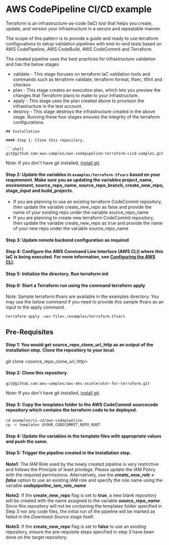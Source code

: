 # AWS CodePipeline CI/CD example
Terraform is an infrastructure-as-code (IaC) tool that helps you create, update, and version your infrastructure in a secure and repeatable manner.

The scope of this pattern is to provide a guide and ready to use terraform configurations to setup validation pipelines with end-to-end tests based on AWS CodePipeline, AWS CodeBuild, AWS CodeCommit and Terraform. 

The created pipeline uses the best practices for infrastructure validation and has the below stages

- validate - This stage focuses on terraform IaC validation tools and commands such as terraform validate, terraform format, tfsec, tflint and checkov
- plan - This stage creates an execution plan, which lets you preview the changes that Terraform plans to make to your infrastructure.
- apply - This stage uses the plan created above to provision the infrastructure in the test account.
- destroy - This stage destroys the infrastructure created in the above stage.
Running these four stages ensures the integrity of the terraform configurations.



```
## Installation

#### Step 1: Clone this repository.

```shell
git@github.com:aws-samples/aws-codepipeline-terraform-cicd-samples.git
```
Note: If you don't have git installed, [install git](https://git-scm.com/book/en/v2/Getting-Started-Installing-Git).


#### Step 2: Update the variables in `examples/terraform.tfvars` based on your requirement. Make sure you ae updating the variables project_name, environment, source_repo_name, source_repo_branch, create_new_repo, stage_input and build_projects.

- If you are planning to use an existing terraform CodeCommit repository, then update the variable create_new_repo as false and provide the name of your existing repo under the variable source_repo_name
- If you are planning to create new terraform CodeCommit repository, then update the variable create_new_repo as true and provide the name of your new repo under the variable source_repo_name

#### Step 3: Update remote backend configuration as required

#### Step 4: Configure the AWS Command Line Interface (AWS CLI) where this IaC is being executed. For more information, see [Configuring the AWS CLI](https://docs.aws.amazon.com/cli/latest/userguide/cli-chap-configure.html).

#### Step 5: Initialize the directory. Run terraform init

#### Step 6: Start a Terraform run using the command terraform apply

Note: Sample terraform.tfvars are available in the examples directory. You may use the below command if you need to provide this sample tfvars as an input to the apply command.
```shell
terraform apply -var-file=./examples/terraform.tfvars
```

## Pre-Requisites

#### Step 1: You would get source_repo_clone_url_http as an output of the installation step. Clone the repository to your local.

git clone <source_repo_clone_url_http>

#### Step 2: Clone this repository.

```shell
git@github.com:aws-samples/aws-eks-accelerator-for-terraform.git
```
Note: If you don't have git installed, [install git](https://git-scm.com/book/en/v2/Getting-Started-Installing-Git).

#### Step 3: Copy the templates folder to the AWS CodeCommit sourcecode repository which contains the terraform code to be deployed.
```shell
cd examples/ci-cd/aws-codepipeline
cp -r templates $YOUR_CODECOMMIT_REPO_ROOT
```


#### Step 4: Update the variables in the template files with appropriate values and push the same.

#### Step 5: Trigger the pipeline created in the Installation step.

**Note1**: The IAM Role used by the newly created pipeline is very restrictive and follows the Principle of least privilege. Please update the IAM Policy with the required permissions. 
Alternatively, use the _**create_new_role = false**_ option to use an existing IAM role and specify the role name using the variable _**codepipeline_iam_role_name**_

**Note2**: If the **create_new_repo** flag is set to **true**, a new blank repository will be created with the name assigned to the variable **_source_repo_name_**. Since this repository will not be containing the templates folder specified in Step 3 nor any code files, the initial run of the pipeline will be marked as failed in the _Download-Source_ stage itself.

**Note3**: If the **create_new_repo** flag is set to **false** to use an existing repository, ensure the pre-requisite steps specified in step 3 have been done on the target repository.



